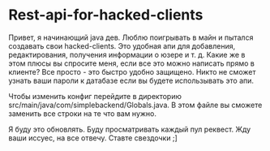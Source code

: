 # Rest-api-for-hacked-clients

Привет, я начинающий java дев. Люблю поигрывать в майн и пытался создавать свои hacked-clients. Это удобная апи для добавления, редактирования, получения информации о юзере и т. д.
Какие же в этом плюсы вы спросите меня, если все это можно написать прямо в клиенте? Все просто - это быстро удобно защищено. Никто не сможет узнать ваши пароли к датабазе если вы будете использывать это апи.

Чтобы изменить конфиг перейдите в директорию src/main/java/com/simplebackend/Globals.java. В этом файле вы сможете заменить все строки на те что вам нужно.

Я буду это обновлять. Буду просматривать каждый пул реквест. Жду ваши иссуес, на все отвечу. Ставте свездочки ;]
